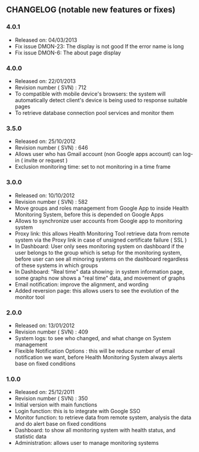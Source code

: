 CHANGELOG (notable new features or fixes)
---------
### 4.0.1
* Released on: 04/03/2013
* Fix issue DMON-23: The display is not good If the error name is long
* Fix issue DMON-6: The about page display

### 4.0.0
* Released on: 22/01/2013
* Revision number ( SVN) : 712
* To compatible with mobile device's browsers: the system will automatically detect client's device is being used to response suitable pages
* To retrieve database connection pool services and monitor them

### 3.5.0
* Released on: 25/10/2012
* Revision number ( SVN) : 646
* Allows user who has Gmail account (non Google apps account) can log-in ( invite or request )
* Exclusion monitoring time: set to not monitoring in a time frame

### 3.0.0
* Released on: 10/10/2012
* Revision number ( SVN) : 582
* Move groups and roles management from Google App to inside Health Monitoring System, before this is depended on Google Apps
* Allows to synchronize user accounts from Google app to monitoring system
* Proxy link: this allows Health Monitoring Tool retrieve data from remote system via the Proxy link in case of unsigned certificate failure ( SSL )
* In Dashboard: User only sees monitoring system on dashboard if the user belongs to the group which is setup for the monitoring system, before user can see all minoring systems on the dashboard    regardless of these systems in which groups
* In Dashboard: "Real time" data showing: in system information page, some graphs now shows a "real time" data, and movement of graphs
* Email notification: improve the alignment, and wording
* Added reversion page: this allows users to see the evolution of the monitor tool

### 2.0.0
* Released on: 13/01/2012
* Revision number ( SVN) : 409
* System logs: to see who changed, and what change on System management
* Flexible Notification Options : this will be reduce number of email notification we want, before Health Monitoring System always alerts base on fixed conditions

### 1.0.0
* Released on: 25/12/2011
* Revision number ( SVN) : 350
* Initial version with main functions
* Login function: this is to integrate with Google SSO
* Monitor function: to retrieve data from remote system, analysis the data and do alert base on fixed conditions
* Dashboard: to show all monitoring system with health status, and statistic data
* Administration: allows user to manage monitoring systems